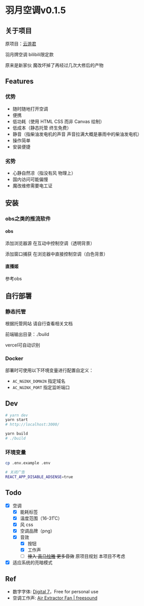 # 羽月空调v0.1.5

## 关于项目

原项目：[云游君](https://github.com/YunYouJun/air-conditioner)

羽月牌空调 bilibili限定款

原来是新家伙 魔改坏掉了再经过几次大修后的产物

## Features

### 优势

- 随时随地打开空调
- 便携
- 低功耗（使用 HTML CSS 而非 Canvas 绘制）
- 低成本（静态托管 终生免费）
- 静音（指柴油发电机的声音 声音拉满大概是暴雨中的柴油发电机）
- 操作简单
- 安装便捷

### 劣势

- 心静自然凉（指没有风 物理上）
- 国内访问可能偏慢
- 魔改维修需要电工证

## 安装

### obs之类的推流软件

#### obs

添加浏览器源 在互动中控制空调（透明背景）

添加窗口捕获 在浏览器中直接控制空调（白色背景）

#### 直播姬

参考obs

## 自行部署

### 静态托管

根据托管网站 请自行查看相关文档

前端输出目录：./build

vercel可自动识别

### Docker

部署时可使用以下环境变量进行配置自定义：

- `AC_NGINX_DOMAIN` 指定域名
- `AC_NGINX_PORT` 指定监听端口

## Dev

```bash
# yarn dev
yarn start
# http://localhost:3000/

yarn build
# ./build
```

### 环境变量

```bash
cp .env.example .env
```

```bash
# 关闭广告
REACT_APP_DISABLE_ADSENSE=true
```

## Todo

- [x] 空调
  - [x] 能耗标签
  - [x] 温度范围（16-31˚C）
  - [x] 风 css
  - [x] 空调品牌（png）
  - [x] 音效
    - [x] 按钮
    - [x] 工作声
    - [ ] <s>接入 [喜马拉雅](https://m.ximalaya.com/sleepaudio/6?mixedTrackIds=331526646&utm_source=smxkt) 更多音效</s>  原项目规划 本项目不考虑
- [x] 适应系统的亮暗模式

## Ref

- 数字字体: [Digital 7](https://www.dafont.com/digital-7.font)，Free for personal use
- 空调工作声: [Air Extractor Fan | freesound](https://freesound.org/people/InspectorJ/sounds/403664/)
